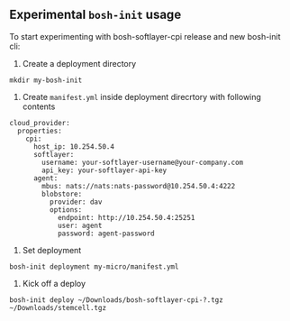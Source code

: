 ## Experimental `bosh-init` usage

To start experimenting with bosh-softlayer-cpi release and new bosh-init cli:

1. Create a deployment directory

```
mkdir my-bosh-init
```

1. Create `manifest.yml` inside deployment direcrtory with following contents

```
cloud_provider:
  properties:
    cpi:
      host_ip: 10.254.50.4
      softlayer:
        username: your-softlayer-username@your-company.com
        api_key: your-softlayer-api-key
      agent:
        mbus: nats://nats:nats-password@10.254.50.4:4222
        blobstore:
          provider: dav
          options:
            endpoint: http://10.254.50.4:25251
            user: agent
            password: agent-password
```

1. Set deployment

```
bosh-init deployment my-micro/manifest.yml
```

1. Kick off a deploy

```
bosh-init deploy ~/Downloads/bosh-softlayer-cpi-?.tgz ~/Downloads/stemcell.tgz
```

